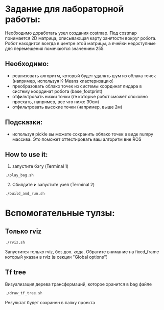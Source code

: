 # Задание для лабораторной работы:
Необходимо доработать узел создания costmap.
Под costmap понимается 2D матрица, описывающая карту занятости вокруг робота.
Робот находится всегда в центре этой матрицы, а ячейки недоступные для перемещения помечаются значением 255.
## Необходимо:
- реализовать алгоритм, который будет удалять шум из облака точек (например, используя K-Means кластеризацию)
- преобразовать облако точек из системы координат лидара в систему координат робота (base_footprint)
- отфильтровать низки точки (те которые робот сможет спокойно проехать, например, все что ниже 30см)
- отфильтровать высокие точки (например, выше 2м)

## Подсказки:
- используя pickle вы можете сохранить облако точек в виде numpy массива. Это поможет оттестировать ваш алгоритм вне ROS

## How to use it:
1. запустите бэгу (Terminal 1)
```bash
./play_bag.sh
```

2. Сбилдите и запустите узел (Terminal 2)
```bash
./build_and_run.sh
```


# Вспомогательные тулзы:

## Только rviz
```bash
./rviz.sh
```
Запустится только rviz, без доп. кода.
Обратите внимание на fixed_frame который указан в rviz (в секции "Global options")

## Tf tree
Визуализация дерева трансформаций, которое хранится в bag файле
```bash
./draw_tf_tree.sh
```
Результат будет сохранен в папку проекта

